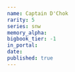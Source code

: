 ```yaml
---
name: Captain D'Chok
rarity: 5
series: snw
memory_alpha:
bigbook_tier: -1
in_portal:
date:
published: true
---
```



